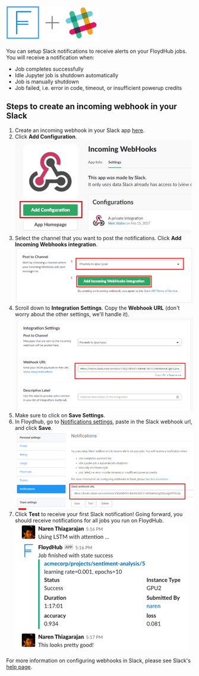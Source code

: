 ![](../img/slack_notifications/FloydHubSlack.png)

You can setup Slack notifications to receive alerts on your FloydHub jobs.  You will receive a notification when:

* Job completes successfully
* Idle Jupyter job is shutdown automatically
* Job is manually shutdown
* Job failed, i.e. error in code, timeout, or insufficient powerup credits


## Steps to create an incoming webhook in your Slack

1. Create an incoming webhook in your Slack app [here](https://slack.com/apps/A0F7XDUAZ-incoming-webhooks).
1. Click **Add Configuration**.
![Add Configuration](../img/slack_notifications/AddConfiguration.jpg)
1. Select the channel that you want to post the notifications. Click **Add Incoming Webhooks integration**.
![Select Channel](../img/slack_notifications/SelectChannel.png)
1. Scroll down to **Integration Settings**. Copy the **Webhook URL** (don't worry about the other settings, we'll handle it).
![Copy Webhook URL](../img/slack_notifications/WebhookURL.png)
1. Make sure to click on **Save Settings**.
1. In Floydhub, go to [Notifications settings](https://www.floydhub.com/settings/notifications), paste in the Slack webhook url, and click **Save**.
![Notification Settings](../img/slack_notifications/NotificationSettings.png)
1. Click **Test** to receive your first Slack notification! Going forward, you should receive notifications for all jobs you run on FloydHub.
![Slack Notification](../img/slack_notifications/notification.png)

For more information on configuring webhooks in Slack, please see Slack's
[help page](https://get.slack.help/hc/en-us/articles/115005265063-Incoming-WebHooks-for-Slack).
